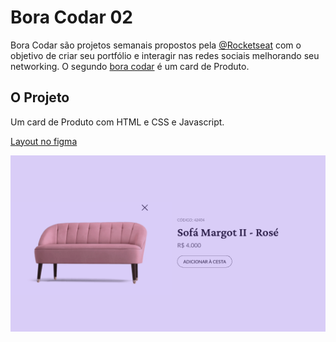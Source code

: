 # Bora Codar 02

Bora Codar são projetos semanais propostos pela [@Rocketseat](https://www.rocketseat.com.br/) com o objetivo de criar seu portfólio e interagir nas redes sociais melhorando seu networking.
O segundo [bora codar](https://boracodar.dev/#) é um card de Produto.

## O Projeto

Um card de Produto com HTML e CSS e Javascript.

[Layout no figma](https://www.figma.com/file/5EVESrC2dRewkW6kSHZrhb/%23boraCodar---Desafio-2-(Copy)?node-id=0%3A1&t=PAY5mkqdRRpyfVLP-0)

![Print do Layout](./assets/boraCodar.png)

